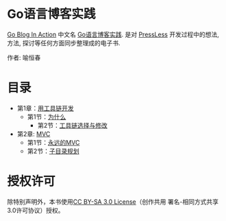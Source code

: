 Go语言博客实践
============

[Go Blog In Action][2] 中文名 [Go语言博客实践][2]. 是对 [PressLess][0] 开发过程中的想法, 方法, 探讨等任何方面同步整理成的电子书.

作者: 喻恒春

目录
====
* 第1章：[用工具链开发](Chapter01.md)
  * 第1节：[为什么](Chapter01.md#为什么)
	* 第2节：[工具链选择与修改](Chapter01.md#工具链选择与修改)
* 第2章: [MVC](Chapter02.md)
	* 第1节：[永远的MVC](Chapter02.md#永远的MVC)
	* 第2节：[子目录规划](Chapter02.md#子目录规划)

授权许可
=======

除特别声明外，本书使用[CC BY-SA 3.0 License][1]（创作共用 署名-相同方式共享3.0许可协议）授权。


[0]: https://github.com/achun/pressless
[1]: http://creativecommons.org/licenses/by-sa/3.0/
[2]: https://github.com/achun/Go-Blog-In-Action
